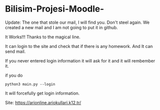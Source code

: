 # Bilisim-Projesi-Moodle-

Update: 
The one that stole our mail, I will find you. Don't steel again.
We created a new mail and I am not going to put it in github.

It Works!!! Thanks to the magical line.

It can login to the site and check that if there is any homework.
And It can send mail.

If you never entered login information it will ask for it and it will rembember it.

if you do 
```
python3 main.py --login
```
It will forcefully get login information.

Site: https://arionline.ariokullari.k12.tr/

